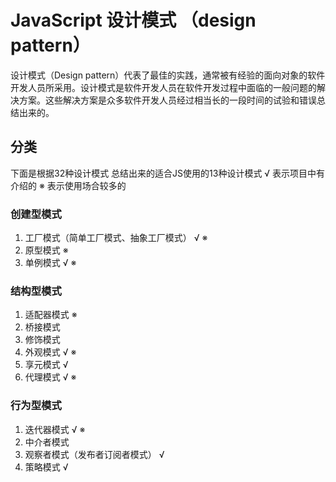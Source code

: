 # JavaScript 设计模式 （design pattern）

设计模式（Design pattern）代表了最佳的实践，通常被有经验的面向对象的软件开发人员所采用。设计模式是软件开发人员在软件开发过程中面临的一般问题的解决方案。这些解决方案是众多软件开发人员经过相当长的一段时间的试验和错误总结出来的。

## 分类

下面是根据32种设计模式 总结出来的适合JS使用的13种设计模式
√ 表示项目中有介绍的
※ 表示使用场合较多的

### 创建型模式

1. 工厂模式（简单工厂模式、抽象工厂模式） √ ※
2. 原型模式                            ※
3. 单例模式                          √ ※

### 结构型模式

1. 适配器模式                          ※
2. 桥接模式
3. 修饰模式
4. 外观模式                          √ ※
5. 享元模式                          √
6. 代理模式                          √ ※

### 行为型模式
1. 迭代器模式                        √ ※
2. 中介者模式
3. 观察者模式（发布者订阅者模式）       √
4. 策略模式                          √

